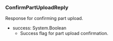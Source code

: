### ConfirmPartUploadReply
Response for confirming part upload.

- success: System.Boolean
  - Success flag for part upload confirmation.
